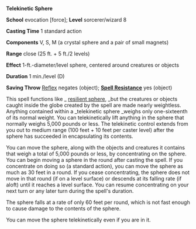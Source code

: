  **Telekinetic Sphere**

**School** evocation [force]; **Level** sorcerer/wizard 8

**Casting Time** 1 standard action

**Components** V, S, M (a crystal sphere and a pair of small magnets)

**Range** close (25 ft. + 5 ft./2 levels)

**Effect** 1-ft.-diameter/level sphere, centered around creatures or objects

**Duration** 1 min./level (D)

**Saving Throw** [Reflex](../combat#_reflex) negates (object); **[Spell Resistance](../glossary#_spell-resistance)** yes (object)

This spell functions like _ [resilient sphere](resilientSphere#_resilient-sphere), _but the creatures or objects caught inside the globe created by the spell are made nearly weightless. Anything contained within a _telekinetic sphere _weighs only one-sixteenth of its normal weight. You can telekinetically lift anything in the sphere that normally weighs 5,000 pounds or less. The telekinetic control extends from you out to medium range (100 feet + 10 feet per caster level) after the sphere has succeeded in encapsulating its contents.

You can move the sphere, along with the objects and creatures it contains that weigh a total of 5,000 pounds or less, by concentrating on the sphere. You can begin moving a sphere in the round after casting the spell. If you concentrate on doing so (a standard action), you can move the sphere as much as 30 feet in a round. If you cease concentrating, the sphere does not move in that round (if on a level surface) or descends at its falling rate (if aloft) until it reaches a level surface. You can resume concentrating on your next turn or any later turn during the spell's duration.

The sphere falls at a rate of only 60 feet per round, which is not fast enough to cause damage to the contents of the sphere.

You can move the sphere telekinetically even if you are in it.

